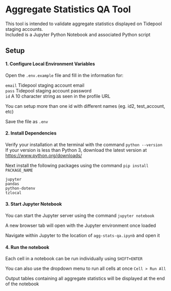 # Aggregate Statistics QA Tool

This tool is intended to validate aggregate statistics displayed on Tidepool staging accounts.  
Included is a Jupyter Python Notebook and associated Python script

## Setup

#### 1. Configure Local Environment Variables

Open the `.env.example` file and fill in the information for:  

`email` Tidepool staging account email  
`pass` Tidepool staging account password  
`id` A 10 character string as seen in the profile URL  

You can setup more than one id with different names (eg. id2, test_account, etc)  

Save the file as `.env`  

#### 2. Install Dependencies

Verify your installation at the terminal with the command `python --version`  
If your version is less than Python 3, download the latest version at https://www.python.org/downloads/

Next install the following packages using the command `pip install PACKAGE_NAME`
```
jupyter
pandas
python-dotenv
tzlocal
```

#### 3. Start Jupyter Notebook

You can start the Jupyter server using the command `jupyter notebook`

A new browser tab will open with the Jupyter environment once loaded

Navigate within Jupyter to the location of `agg-stats-qa.ipynb` and open it

#### 4. Run the notebook

Each cell in a notebook can be run individually using `SHIFT+ENTER`

You can also use the dropdown menu to run all cells at once `Cell > Run All`

Output tables containing all aggregate statistics will be displayed at the end of the notebook